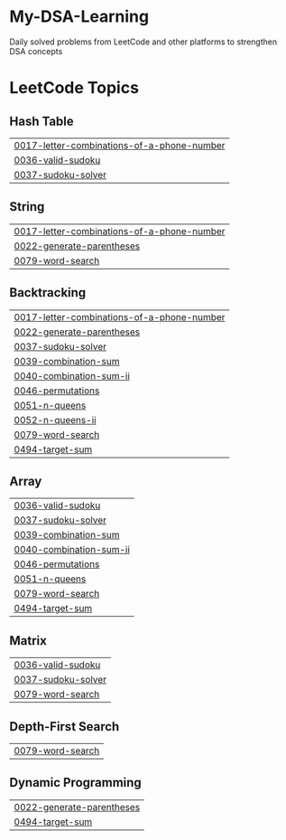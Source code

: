 # My-DSA-Learning
Daily solved problems from LeetCode and other platforms to strengthen DSA concepts

<!---LeetCode Topics Start-->
# LeetCode Topics
## Hash Table
|  |
| ------- |
| [0017-letter-combinations-of-a-phone-number](https://github.com/Nasir-Mureed/My-DSA-Learning/tree/master/0017-letter-combinations-of-a-phone-number) |
| [0036-valid-sudoku](https://github.com/Nasir-Mureed/My-DSA-Learning/tree/master/0036-valid-sudoku) |
| [0037-sudoku-solver](https://github.com/Nasir-Mureed/My-DSA-Learning/tree/master/0037-sudoku-solver) |
## String
|  |
| ------- |
| [0017-letter-combinations-of-a-phone-number](https://github.com/Nasir-Mureed/My-DSA-Learning/tree/master/0017-letter-combinations-of-a-phone-number) |
| [0022-generate-parentheses](https://github.com/Nasir-Mureed/My-DSA-Learning/tree/master/0022-generate-parentheses) |
| [0079-word-search](https://github.com/Nasir-Mureed/My-DSA-Learning/tree/master/0079-word-search) |
## Backtracking
|  |
| ------- |
| [0017-letter-combinations-of-a-phone-number](https://github.com/Nasir-Mureed/My-DSA-Learning/tree/master/0017-letter-combinations-of-a-phone-number) |
| [0022-generate-parentheses](https://github.com/Nasir-Mureed/My-DSA-Learning/tree/master/0022-generate-parentheses) |
| [0037-sudoku-solver](https://github.com/Nasir-Mureed/My-DSA-Learning/tree/master/0037-sudoku-solver) |
| [0039-combination-sum](https://github.com/Nasir-Mureed/My-DSA-Learning/tree/master/0039-combination-sum) |
| [0040-combination-sum-ii](https://github.com/Nasir-Mureed/My-DSA-Learning/tree/master/0040-combination-sum-ii) |
| [0046-permutations](https://github.com/Nasir-Mureed/My-DSA-Learning/tree/master/0046-permutations) |
| [0051-n-queens](https://github.com/Nasir-Mureed/My-DSA-Learning/tree/master/0051-n-queens) |
| [0052-n-queens-ii](https://github.com/Nasir-Mureed/My-DSA-Learning/tree/master/0052-n-queens-ii) |
| [0079-word-search](https://github.com/Nasir-Mureed/My-DSA-Learning/tree/master/0079-word-search) |
| [0494-target-sum](https://github.com/Nasir-Mureed/My-DSA-Learning/tree/master/0494-target-sum) |
## Array
|  |
| ------- |
| [0036-valid-sudoku](https://github.com/Nasir-Mureed/My-DSA-Learning/tree/master/0036-valid-sudoku) |
| [0037-sudoku-solver](https://github.com/Nasir-Mureed/My-DSA-Learning/tree/master/0037-sudoku-solver) |
| [0039-combination-sum](https://github.com/Nasir-Mureed/My-DSA-Learning/tree/master/0039-combination-sum) |
| [0040-combination-sum-ii](https://github.com/Nasir-Mureed/My-DSA-Learning/tree/master/0040-combination-sum-ii) |
| [0046-permutations](https://github.com/Nasir-Mureed/My-DSA-Learning/tree/master/0046-permutations) |
| [0051-n-queens](https://github.com/Nasir-Mureed/My-DSA-Learning/tree/master/0051-n-queens) |
| [0079-word-search](https://github.com/Nasir-Mureed/My-DSA-Learning/tree/master/0079-word-search) |
| [0494-target-sum](https://github.com/Nasir-Mureed/My-DSA-Learning/tree/master/0494-target-sum) |
## Matrix
|  |
| ------- |
| [0036-valid-sudoku](https://github.com/Nasir-Mureed/My-DSA-Learning/tree/master/0036-valid-sudoku) |
| [0037-sudoku-solver](https://github.com/Nasir-Mureed/My-DSA-Learning/tree/master/0037-sudoku-solver) |
| [0079-word-search](https://github.com/Nasir-Mureed/My-DSA-Learning/tree/master/0079-word-search) |
## Depth-First Search
|  |
| ------- |
| [0079-word-search](https://github.com/Nasir-Mureed/My-DSA-Learning/tree/master/0079-word-search) |
## Dynamic Programming
|  |
| ------- |
| [0022-generate-parentheses](https://github.com/Nasir-Mureed/My-DSA-Learning/tree/master/0022-generate-parentheses) |
| [0494-target-sum](https://github.com/Nasir-Mureed/My-DSA-Learning/tree/master/0494-target-sum) |
<!---LeetCode Topics End-->